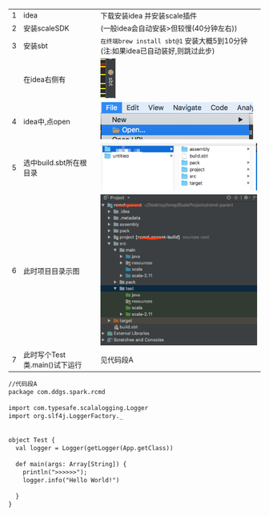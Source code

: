 |  |  |  |
| --- | --- | --- |
| 1 | idea | 下载安装idea 并安装scale插件 |
| 2 | 安装scaleSDK | (一般idea会自动安装>但较慢(40分钟左右)) |
| 3 | 安装sbt | `在终端brew install sbt@1` 安装大概5到10分钟(注:如果idea已自动装好,则跳过此步) |
|  | 在idea右侧有 | ![](assets/2_安装scala开发环境-788e66b7.png) |
| 4 | idea中,点open | ![](assets/2_安装scala开发环境-b18a3318.png) |
| 5 | 选中build.sbt所在根目录 | ![](assets/2_安装scala开发环境-cfee0eb9.png) |
| 6 | 此时项目目录示图 | ![](assets/2_安装scala开发环境-26ba5d37.png) |
| 7 | 此时写个Test类.main()试下运行 | 见代码段A |


```
//代码段A
package com.ddgs.spark.rcmd

import com.typesafe.scalalogging.Logger
import org.slf4j.LoggerFactory._


object Test {
  val logger = Logger(getLogger(App.getClass))

  def main(args: Array[String]) {
    println(">>>>>>");
    logger.info("Hello World!")

  }
}

```
